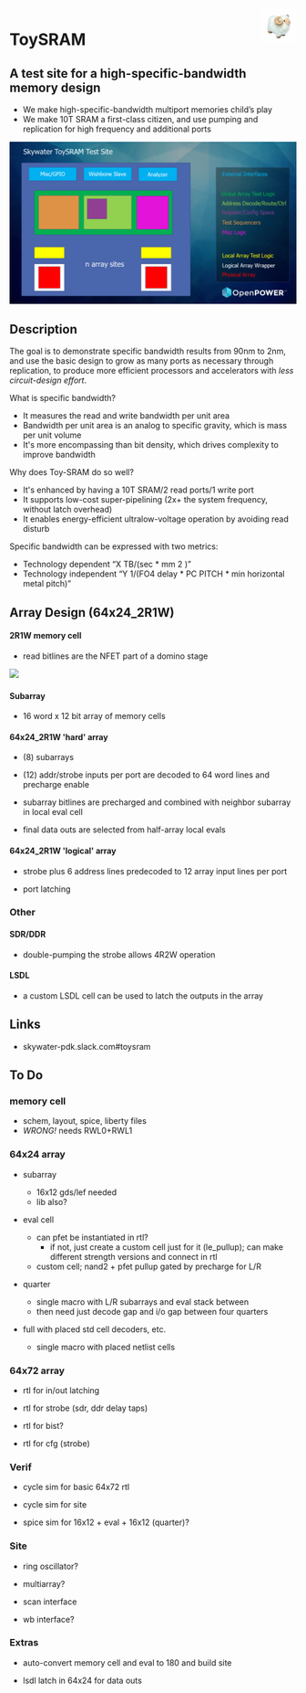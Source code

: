 <img align="right" src="doc/img/bob_64x64.jpg">

# ToySRAM

## A test site for a high-specific-bandwidth memory design

* We make high-specific-bandwidth multiport memories child’s play
* We make 10T SRAM a first-class citizen, and use pumping and replication for high frequency and additional ports

![toy-sram](doc/slide2.png)

## Description

The goal is to demonstrate specific bandwidth results from 90nm to 2nm, and use
the basic design to grow as many ports as necessary through replication, to
produce more efficient processors and accelerators with *less circuit-design effort*.

What is specific bandwidth?

* It measures the read and write bandwidth per unit area
* Bandwidth per unit area is an analog to specific gravity, which is mass per unit volume
* It's more encompassing than bit density, which drives complexity to improve bandwidth

Why does Toy-SRAM do so well?

* It's enhanced by having a 10T SRAM/2 read ports/1 write port
* It supports low-cost super-pipelining (2x+ the system frequency, without latch overhead)
* It enables energy-efficient ultralow-voltage operation by avoiding read disturb

Specific bandwidth can be expressed with two metrics:

* Technology dependent “X TB/(sec * mm 2 )”
* Technology independent “Y 1/(FO4 delay * PC PITCH * min horizontal metal pitch)”

## Array Design (64x24_2R1W)

#### 2R1W memory cell

   * read bitlines are the NFET part of a domino stage

<image src="./cell.png">

#### Subarray

   * 16 word x 12 bit array of memory cells

#### 64x24_2R1W 'hard' array

   * (8) subarrays

   * (12) addr/strobe inputs per port are decoded to 64 word lines and precharge enable

   * subarray bitlines are precharged and combined with neighbor subarray in local eval cell

   * final data outs are selected from half-array local evals

#### 64x24_2R1W 'logical' array

   * strobe plus 6 address lines predecoded to 12 array input lines per port

   * port latching

### Other

#### SDR/DDR

   * double-pumping the strobe allows 4R2W operation

#### LSDL

   * a custom LSDL cell can be used to latch the outputs in the array


## Links

* skywater-pdk.slack.com#toysram


## To Do

### memory cell

* schem, layout, spice, liberty files
* *WRONG!* needs RWL0+RWL1

### 64x24 array

* subarray
   * 16x12 gds/lef needed
   * lib also?

* eval cell
   * can pfet be instantiated in rtl?
      * if not, just create a custom cell just for it (le_pullup); can make
        different strength versions and connect in rtl
   * custom cell; nand2 + pfet pullup gated by precharge for L/R

* quarter
   * single macro with L/R subarrays and eval stack between
   * then need just decode gap and i/o gap between four quarters

* full with placed std cell decoders, etc.
   * single macro with placed netlist cells

### 64x72 array

* rtl for in/out latching

* rtl for strobe (sdr, ddr delay taps)

* rtl for bist?

* rtl for cfg (strobe)

### Verif

* cycle sim for basic 64x72 rtl

* cycle sim for site

* spice sim for 16x12 + eval + 16x12 (quarter)?

### Site

* ring oscillator?

* multiarray?

* scan interface

* wb interface?

### Extras

* auto-convert memory cell and eval to 180 and build site

* lsdl latch in 64x24 for data outs









